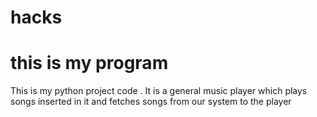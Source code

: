 # hacks
# this is my program
This is my python project code . It  is a general music player which plays songs inserted in it and fetches songs from our system to the player
